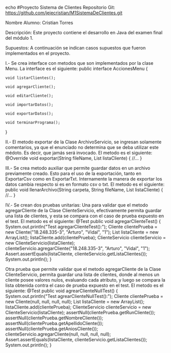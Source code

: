 echo #Proyecto Sistema de Clientes
Repositorio Git:
https://github.com/jejecristian/M1SistemaDeClientes.git

Nombre Alumno: 
Cristian Torres

Descripción:
Este proyecto contiene el desarrollo en Java del examen final del módulo 1.

Supuestos:
A continuación se indican casos supuestos que fueron implementados en el proyecto.

I.-
Se crea interface con metodos que son implementados por la clase Menu.
La interface es el siguiente:
public interface AccionesMenu {
	
	void listarClientes();

	void agregarCliente();

	void editarCliente();

	void importarDatos();

	void exportarDatos();

	void terminarPrograma();

}

II.-
El metodo exportar de la Clase ArchivoServicio, se ingresan solamente comentarios, 
ya que el enunciado no determina que se deba utilizar este médoto.
Es decir, que jamás será invocado.
El metodo es el siguiente:
@Override
void exportar(String fileName, List<Cliente> listaCliente) {
	//...
}

III.-
Se crea metodo auxiliar que permite guardar datos en un archivo previamente creado.
Esto para el uso de la exportación, tanto en ExportarCsv como en ExportarTxt.
Internamente la manera de exportar los datos cambia respecto si es en formato csv o txt.
El metodo es el siguiente:
public void llenarArchivo(String carpeta, String fileName, List<Cliente> listaCliente) {
	//...
}

IV.-
Se crean dos pruebas unitarias:
Una para validar que el metodo agregarCliente de la Clase ClienteServicio,
efectivamente permita guardar una lista de clientes, y esta se compara con
el caso de prueba expuesto en el test.
El metodo es el siguiente:
@Test
public void agregarClienteTest() {
	System.out.println("Test agregarClienteTest():");
	Cliente clientePrueba = new Cliente("18.248.335-3", "Arturo", "Vidal", "1");
	List<Cliente> listaCliente = new ArrayList<Cliente>();
	listaCliente.add(clientePrueba);
	ClienteServicio clienteServicio = new ClienteServicio(listaCliente);
	clienteServicio.agregarCliente("18.248.335-3", "Arturo", "Vidal", "1");
	Assert.assertEquals(listaCliente, clienteServicio.getListaClientes());
	System.out.println();
}

Otra prueba que permite validar que el metodo agregarCliente de la 
Clase ClienteServicio, permita guardar una lista de clientes, donde
al menos un cliente posee valores nulos, evaluando cada atributo, y luego
se compara la lista obtenida contra el caso de prueba expuesto en el test.
El metodo es el siguiente:
@Test
public void agrearClienteNullTest() {
	System.out.println("Test agrearClienteNullTest():");
	Cliente clientePrueba = new Cliente(null, null, null, null);
	List<Cliente> listaCliente = new ArrayList<Cliente>();
	listaCliente.add(clientePrueba);
	ClienteServicio clienteServicio = new ClienteServicio(listaCliente);
	assertNull(clientePrueba.getRunCliente());
	assertNull(clientePrueba.getNombreCliente());
	assertNull(clientePrueba.getApellidoCliente());
	assertNull(clientePrueba.getAniosCliente());
	clienteServicio.agregarCliente(null, null, null, null);
	Assert.assertEquals(listaCliente, clienteServicio.getListaClientes());
	System.out.println();
}